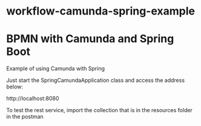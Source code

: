 # workflow-camunda-spring-example
# BPMN with Camunda and Spring Boot

Example of using Camunda with Spring

Just start the SpringCamundaApplication class and access the address below:

http://localhost:8080

To test the rest service, import the collection that is in the resources folder in the postman
